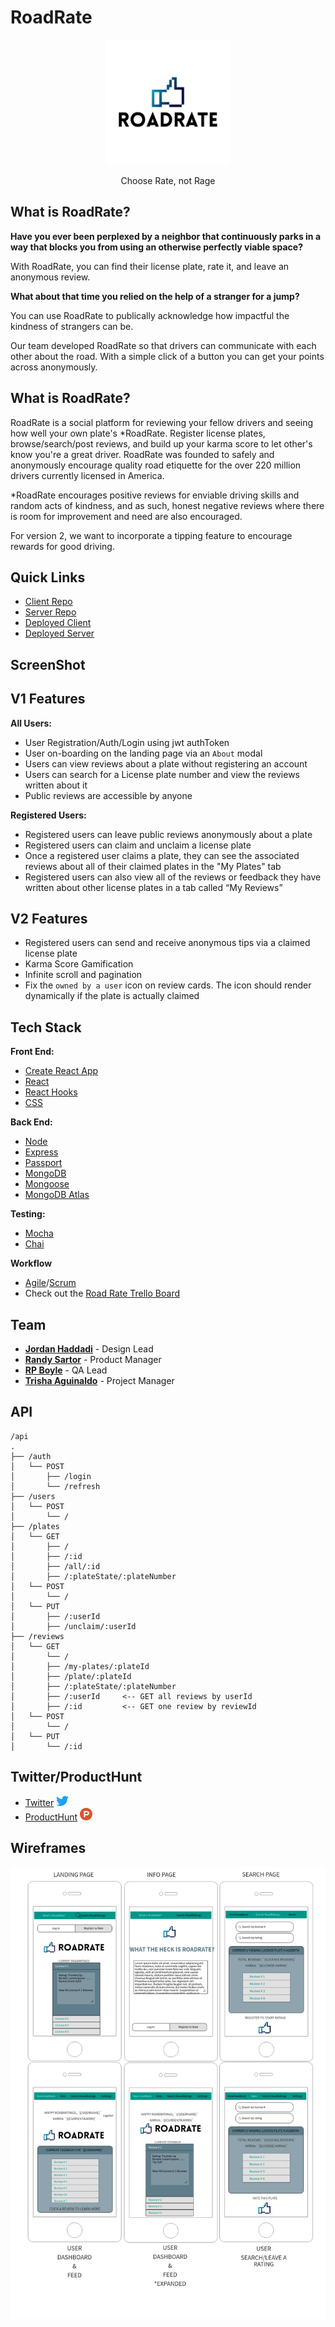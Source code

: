 # RoadRate
<div align="center">
  <img src="./src/assets/icon-above-font.png" width="200px">
</div>
<p align="center">Choose Rate, not Rage</p>

## What is RoadRate?
**Have you ever been perplexed by a neighbor that continuously parks in a way that blocks you from using an otherwise perfectly viable space?**

With RoadRate, you can find their license plate, rate it, and leave an anonymous review.

**What about that time you relied on the help of a stranger for a jump?**

You can use RoadRate to publically acknowledge how impactful the kindness of strangers can be.

Our team developed RoadRate so that drivers can communicate with each other about the road. With a simple click of a button you can get your points across anonymously. 

## What is RoadRate?
RoadRate is a social platform for reviewing your fellow drivers and seeing how well your own plate's *RoadRate. Register license plates, browse/search/post reviews, and build up your karma score to let other's know you're a great driver. RoadRate was founded to safely and anonymously encourage quality road etiquette for the over 220 million drivers currently licensed in America.

*RoadRate encourages positive reviews for enviable driving skills and random acts of kindness, and as such, honest negative reviews where there is room for improvement and need are also encouraged.

For version 2, we want to incorporate a tipping feature to encourage rewards for good driving.

## Quick Links
- [Client Repo](https://github.com/thinkful-ei26/roadrate-client)
- [Server Repo](https://github.com/thinkful-ei26/roadrate-server)
- [Deployed Client](https://road-rate-client.herokuapp.com/)
- [Deployed Server](http://road-rate-server.herokuapp.com/) 


## ScreenShot


## V1 Features

**All Users:**
- User Registration/Auth/Login using jwt authToken
- User on-boarding on the landing page via an `About` modal
- Users can view reviews about a plate without registering an account 
- Users can search for a License plate number and view the reviews written about it
- Public reviews are accessible by anyone

**Registered Users:**
- Registered users can leave public reviews anonymously about a plate
- Registered users can claim and unclaim a license plate
- Once a registered user claims a plate, they can see the associated reviews about all of their claimed plates in the "My Plates" tab
- Registered users can also view all of the reviews or feedback they have written about other license plates in a tab called “My Reviews”

## V2 Features
- Registered users can send and receive anonymous tips via a claimed license plate
- Karma Score Gamification
- Infinite scroll and pagination
- Fix the `owned by a user` icon on review cards. The icon should render dynamically if the plate is actually claimed

## Tech Stack
**Front End:** 
  - [Create React App](https://github.com/facebook/create-react-app)
  - [React](https://github.com/facebook/react)
  - [React Hooks](https://reactjs.org/docs/hooks-intro.html)
  - [CSS](https://developer.mozilla.org/en-US/docs/Web/CSS)

**Back End:** 
  - [Node](https://github.com/nodejs/node)
  - [Express](https://github.com/expressjs/express)
  - [Passport](http://www.passportjs.org/)
  - [MongoDB](https://github.com/mongodb/mongo)
  - [Mongoose](https://github.com/Automattic/mongoose)
  - [MongoDB Atlas](https://www.mongodb.com/cloud/atlas)

**Testing:** 
  - [Mocha](https://mochajs.org/)
  - [Chai](https://www.chaijs.com/)

**Workflow** 
  - [Agile](https://www.agilealliance.org/)/[Scrum](https://www.scrum.org/)
  - Check out the [Road Rate Trello Board](https://trello.com/b/Zc46dooe/oh-my-quad)

## Team
- **[Jordan Haddadi](https://github.com/jordanhaddadi)** - Design Lead
- **[Randy Sartor](https://github.com/Rjsartor)** - Product Manager
- **[RP Boyle](https://github.com/RPBoyle11)** - QA Lead
- **[Trisha Aguinaldo](https://github.com/kronicle114)** - Project Manager

## API

```
/api
.
├── /auth
│   └── POST
│       ├── /login
│       └── /refresh
├── /users
│   └── POST
│       └── /
├── /plates
│   └── GET
│       ├── /
│       ├── /:id
│       ├── /all/:id
│       ├── /:plateState/:plateNumber
│   └── POST
│       └── /
│   └── PUT
│       ├── /:userId
│       ├── /unclaim/:userId
├── /reviews
│   └── GET
│       └── /
│       ├── /my-plates/:plateId
│       ├── /plate/:plateId
│       ├── /:plateState/:plateNumber
│       ├── /:userId     <-- GET all reviews by userId
│       ├── /:id         <-- GET one review by reviewId
│   └── POST
│       └── /
│   └── PUT
│       └── /:id
```

## Twitter/ProductHunt
- [Twitter](https://twitter.com/RoadRateNow)  <img src="./src/assets/twitter.svg" width="20px" alt="ProductHunt svg icon"/> 
- [ProductHunt](#) <img src="./src/assets/product-hunt.svg" width="20px" alt="ProductHunt svg icon"/> 

## Wireframes

<img src='./src/assets/wireframe.png' alt='RoadRate Wireframes' width='800px'/>